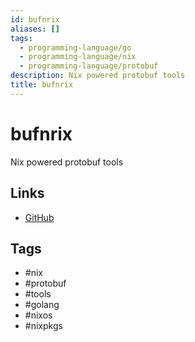 ```yaml
---
id: bufnrix
aliases: []
tags:
  - programming-language/go
  - programming-language/nix
  - programming-language/protobuf
description: Nix powered protobuf tools
title: bufnrix
---
```


# bufnrix

Nix powered protobuf tools

## Links

- [GitHub](https://github.com/conneroisu/bufnrix)

## Tags

- #nix
- #protobuf
- #tools
- #golang
- #nixos
- #nixpkgs
